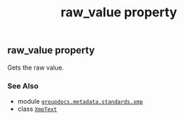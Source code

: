 ﻿---
title: raw_value property
second_title: GroupDocs.Metadata for Python via .NET API References
description: 
type: docs
url: /python-net/groupdocs.metadata.standards.xmp/xmptext/raw_value/
is_root: false
weight: 50
---

## raw_value property


Gets the raw value.

### See Also
* module [`groupdocs.metadata.standards.xmp`](../../)
* class [`XmpText`](/metadata/python-net/groupdocs.metadata.standards.xmp/xmptext)
